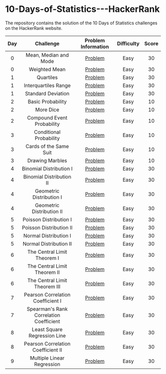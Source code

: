 # 10-Days-of-Statistics---HackerRank
The repository contains the solution of the 10 Days of Statistics challenges on the HackerRank website.

| Day |                Challenge              |                                 Problem Information                                              |    Difficulty  |  Score  |
|:---:|:-------------------------------------:|:------------------------------------------------------------------------------------------------:|:--------------:|:-------:|
|  0  |          Mean, Median and Mode        |  [Problem](https://www.hackerrank.com/challenges/s10-basic-statistics/problem)                   |      Easy      |    30   |
|  0  |              Weighted Mean            |  [Problem](https://www.hackerrank.com/challenges/s10-weighted-mean/problem)                      |      Easy      |    30   |
|  1  |                Quartiles              |  [Problem](https://www.hackerrank.com/challenges/s10-quartiles/problem)                          |      Easy      |    30   |
|  1  |             Interquartiles Range      |  [Problem](https://www.hackerrank.com/challenges/s10-interquartile-range/problem)                |      Easy      |    30   |
|  1  |            Standard Deviation         |  [Problem](https://www.hackerrank.com/challenges/s10-standard-deviation/problem)                 |      Easy      |    30   |
|  2  |            Basic Probability          |  [Problem](https://www.hackerrank.com/challenges/s10-mcq-1/problem)                              |      Easy      |    10   |
|  2  |               More Dice               |  [Problem](https://www.hackerrank.com/challenges/s10-mcq-2/problem)                              |      Easy      |    10   |
|  2  |       Compound Event Probability      |  [Problem](https://www.hackerrank.com/challenges/s10-mcq-3/problem)                              |      Easy      |    10   |
|  3  |          Conditional Probability      |  [Problem](https://www.hackerrank.com/challenges/s10-mcq-4/problem)                              |      Easy      |    10   |
|  3  |         Cards of the Same Suit        |  [Problem](https://www.hackerrank.com/challenges/s10-mcq-5/problem)                              |      Easy      |    10   |
|  3  |            Drawing Marbles            |  [Problem](https://www.hackerrank.com/challenges/s10-mcq-6/problem)                              |      Easy      |    10   |
|  4  |        Binomial Distribution I        | [Problem](https://www.hackerrank.com/challenges/s10-binomial-distribution-1/problem)             |      Easy      |    30   |
|  4  |        Binomial Distribution II       | [Problem](https://www.hackerrank.com/challenges/s10-binomial-distribution-2/problem)             |      Easy      |    30   |
|  4  |         Geometric Distribution I      | [Problem](https://www.hackerrank.com/challenges/s10-geometric-distribution-1/problem)            |      Easy      |    30   |
|  4  |       Geometric Distribution II       | [Problem](https://www.hackerrank.com/challenges/s10-geometric-distribution-2/problem)            |      Easy      |    30   |
|  5  |        Poisson Distribution I         | [Problem](https://www.hackerrank.com/challenges/s10-poisson-distribution-1/problem)              |      Easy      |    30   |
|  5  |        Poisson Distribution II        | [Problem](https://www.hackerrank.com/challenges/s10-poisson-distribution-2/problem)              |      Easy      |    30   |
|  5  |         Normal Distribution I         | [Problem](https://www.hackerrank.com/challenges/s10-normal-distribution-1/problem)               |      Easy      |    30   |
|  5  |         Normal Distribution II        | [Problem](https://www.hackerrank.com/challenges/s10-normal-distribution-2/problem)               |      Easy      |    30   |
|  6  |     The Central Limit Theorem I       | [Problem](https://www.hackerrank.com/challenges/s10-the-central-limit-theorem-1/problem)         |      Easy      |    30   |
|  6  |     The Central Limit Theorem II      | [Problem](https://www.hackerrank.com/challenges/s10-the-central-limit-theorem-2/problem)         |      Easy      |    30   |
|  6  |     The Central Limit Theorem III     | [Problem](https://www.hackerrank.com/challenges/s10-the-central-limit-theorem-3/problem)         |      Easy      |    30   |
|  7  |   Pearson Correlation Coefficient I   | [Problem](https://www.hackerrank.com/challenges/s10-pearson-correlation-coefficient/problem)     |      Easy      |    30   |
|  7  |Spearman's Rank Correlation Coefficient|[Problem](https://www.hackerrank.com/challenges/s10-spearman-rank-correlation-coefficient/problem)|      Easy      |    30   |
|  8  |     Least Square Regression Line      |  [Problem](https://www.hackerrank.com/challenges/s10-least-square-regression-line/problem)       |      Easy      |    30   |
|  8  |   Pearson Correlation Coefficient II  |  [Problem](https://www.hackerrank.com/challenges/s10-mcq-7/problem)                              |      Easy      |    30   |
|  9  |      Multiple Linear Regression       |  [Problem](https://www.hackerrank.com/challenges/s10-multiple-linear-regression/problem)         |      Easy      |    30   |


